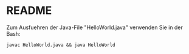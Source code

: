 # README

Zum Ausfuehren der Java-File "HelloWorld.java" verwenden Sie in der Bash:

`javac HelloWorld.java && java HelloWorld`
